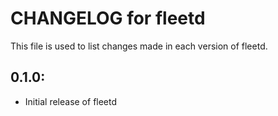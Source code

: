 # CHANGELOG for fleetd

This file is used to list changes made in each version of fleetd.

## 0.1.0:

* Initial release of fleetd

